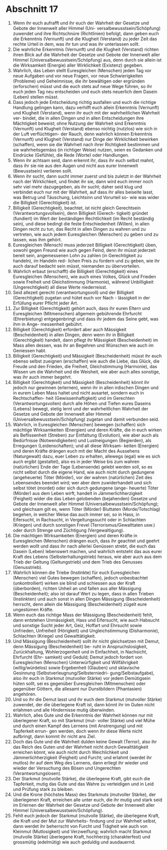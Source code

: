 # Abschnitt 17
1) Wenn ihr euch aufrafft und ihr euch der Wahrheit der Gesetze und Gebote der Innenwelt aller Himmel (Uni-
 versalbewusstsein/Schöpfung) zuwendet und ihre Richtschnüre (Richtlinien) befolgt, dann geben euch die
 Erkenntnis (Vernunft) und die Klugheit (Verstand) zu jeder Zeit das rechte Urteil in dem, was ihr tun und was
 ihr unterlassen sollt.
2) Die wahrliche Erkenntnis (Vernunft) und die Klugheit (Verstand) richten ihren Blick auf die Wahrheit der
 Gesetze und Gebote der Innenwelt aller Himmel (Universalbewusstsein/Schöpfung) aus, denn durch sie allein
 ist die Wirksamkeit (Energie) aller Wirklichkeit (Existenz) gegeben.
3) Wahrlich, das Leben stellt Euresgleichen (Menschen) jeden Tag vor neue Aufgaben und vor neue Fragen, vor
 neue Schwierigkeiten (Probleme) und Geheimnisse, die ihr bewältigen oder ergründen (erforschen) müsst und
 die euch stets auf neue Wege führen, so ihr euch jeden Tag neu entscheiden und euch stets neuerlich dem
 Dasein (Leben) stellen müsst.
4) Dass jedoch jede Entscheidung richtig ausfallen und euch die richtige Handlung gelingen kann, dazu verhilft
 euch allein Erkenntnis (Vernunft) und Klugheit (Verstand), wenn ihr euch mit der wahrheitlichen Wahrheit ver-
 bindet, die in allen Dingen und in allen Entscheidungen ihre Mächtigkeit beweist; ohne Nutzung der Wahrheit
 sind Erkenntnis (Vernunft) und Klugheit (Verstand) ebenso nichtig (nutzlos) wie sich in der Luft verflüchtigen-
 der Rauch, denn wahrlich können Erkenntnis (Vernunft) und Klugheit (Verstand) nur Dinge der Wirklichkeit
 bewirken (schaffen), wenn sie die Wahrheit nach ihrer Richtigkeit bestimmen und sie wahrheitsgemäss (in
 richtiger Weise) nutzen, seien es Gedanken und Eindrücke (Gefühle), die Rede (Worte) oder Handlungen.
5) Wenn ihr achtsam seid, dann erkennt ihr, dass ihr euch selbst mahnt, dass ihr sie nie aus den Augen und nicht
 aus eurer Innenwelt (Bewusstsein) verlieren sollt.
6) Wenn ihr sucht, dann sucht immer zuerst und bis zuletzt in der Wahrheit nach der Wirklichkeit, und findet ihr
 sie, dann wird euch immer noch sehr viel mehr dazugegeben, als ihr sucht; daher seid klug und verbindet euch
 nur mit der Wahrheit, auf dass ihr alles beiseite lasst, was Betrug und Täuschung, Leichtsinn und Vorurteil so-
 wie was wider die Billigkeit (Gerechtigkeit) ist.
7) Billigkeit (Gerechtigkeit), beachtet, ist nicht gleich Gerechtsein (Verantwortungsvollsein), denn Billigkeit (Gerech-
 tigkeit) gründet (fundiert) im Wert der beständigen Rechtlichkeit (im Recht beständig sein), und diese bedingt
 die feste Entschiedenheit (Willen), in allen Dingen recht zu tun, das Recht in allen Dingen zu wahren und zu
 vertreten, wie auch jedem Euresgleichen (Menschen) zu geben und zu lassen, was ihm gehört.
8) Euresgleichen (Mensch) muss jederzeit Billigkeit (Gerechtigkeit) üben, sowohl gegen Freund wie auch gegen Feind,
 denn ihr müsst jederzeit bereit sein, angemessenen Lohn zu zahlen (in Gerechtigkeit zu handeln), im Handeln red-
 lichen Preis zu fordern und zu geben, wie ihr auch darauf bedacht sein müsst, niemanden zu übervorteilen.
9) Wahrlich erbaut (erschafft) die Billigkeit (Gerechtigkeit) eines Euresgleichen (Menschen), wie auch eines Volkes,
 Glück und Frieden sowie Freiheit und Gleichstimmung (Harmonie), während Unbilligkeit (Ungerechtigkeit) all
 diese Werte niederreisst.
10) Seid allezeit gerecht (verantwortungsvoll) und der Billigkeit (Gerechtigkeit) zugetan und hütet euch vor Nach -
 lässigkeit in der Erfüllung eurer Pflicht jeder Art.
11) Zur Billigkeit (Gerechtigkeit) gehört auch, dass ihr euren Eltern und Euresgleichen (Mitmenschen) allgemein
 gebührende Ehrfurcht (Ehrerbietung) entgegenbringt und dass ihr jedem das Seine gebt, was ihm in Ange-
 messenheit gebührt.
12) Billigkeit (Gerechtigkeit) erfordert aber auch Mässigkeit (Bescheidenheit) in allen Dingen, denn wenn ihr in
 Billigkeit (Gerechtigkeit) handelt, dann pflegt ihr Mässigkeit (Bescheidenheit) im Mass allen dessen, was ihr an
 Begehren und Wünschen wie auch im Geniessen habt.
 13) Billigkeit (Gerechtigkeit) und Mässigkeit (Bescheidenheit) müsst ihr euch ebenso selbst zueignen (erschaffen)
 wie auch die Liebe, das Glück, die Freude und den Frieden, die Freiheit, Gleichstimmung (Harmonie), das Wissen
 um die Wahrheit und die Weisheit, wie aber auch alles sonstige, was ihr auch immer begehrt.
14) Billigkeit (Gerechtigkeit) und Mässigkeit (Bescheidenheit) könnt ihr jedoch nur gewinnen (erlernen), wenn ihr
 in allen irdischen Dingen und in eurem Leben Mass haltet und nicht ausartet, sondern euch in Rechtschaffen-
 heit (Gewissenhaftigkeit) und im Gerechten (Verantwortungsvollen) durch alle Höhen und Tiefen eures
 Daseins (Lebens) bewegt, stetig lernt und der wahrheitlichen Wahrheit der Gesetze und Gebote der Innenwelt
 aller Himmel (Universalbewusstsein/Schöpfung) zugetan und damit verbunden seid.
15) Wahrlich, in Euresgleichen (Menschen) bewegen (schaffen) sich mächtige Wirksamkeiten (Energien) und deren
 Kräfte, die in euch wirken als Beflissenheit (Streben) zur Entfaltung (Evolution), wie aber auch als Bedürfnisse
 (Notwendigkeiten) und Lustneigungen (Begierden), als Erregungen (Leidenschaften); und all diese Wirksam-
 keiten (Energien) und deren Kräfte drängen euch mit der Macht des Aussehens (Naturgewalt) dazu, euer
 Leben zu erhalten, allewegs (egal) wie es sich auch ergibt (gestaltet), also es in jeder Weise bis zum wahren
 (natürlichen) Ende der Tage (Lebensende) gelebt werden soll, so es nicht selbst durch die eigene Hand, wie
 auch nicht durch gedungene (angeheuerte) Töter (Mörder), vor der wahren (natürlichen) Zeit des Lebensendes
 beendet wird; wer aber dem zuwiderhandelt und sich selbst tötet (mordet) oder sich durch gedungene (ange-
 heuerte) Töter (Mörder) aus dem Leben wirft, handelt in Jämmerlichherzigkeit (Feigheit) wider die das Leben
 gelobenden (bejahenden) Gesetze und Gebote der Innenwelt aller Himmel (Universalbewusstsein/Schöpfung);
 und gleichsam gilt es, wenn Töter (Mörder) Bluttaten (Morde/Totschlag) begehen, in welcher Weise das auch
 immer sei, so in Hass, in Eifersucht, in Rachsucht, in Vergeltungssucht oder in Schlachten (Kriegen) und durch
 sonstigen Frevel (Terrorismus/Gewalttaten usw.) oder durch Strenge und Züchtigung (Vergewaltigung).
16) Die mächtigen Wirksamkeiten (Energien) und deren Kräfte in Euresgleichen (Menschen) drängen euch, dass
 ihr geachtet und geehrt werden wollt und dass ihr nach allerlei Genüssen strebt, die euch das Dasein (Leben)
 lebenswert machen, und wahrlich entsteht das aus eurer Kraft des Lebens (Selbsterhaltungstrieb) heraus, wie
 aber auch aus dem Trieb der Geltung (Geltungstrieb) und dem Trieb des Genusses (Genusstrieb).
17) Wahrlich können die Triebe (Instinkte) für euch Euresgleichen (Menschen) viel Gutes bewegen (schaffen),
 jedoch unbeobachtet (unkontrolliert) wirken sie blind und schiessen aus der Kraft (überborden), richten Unheil
 an und fallen aus aller Mässigung (Bescheidenheit); also ist darauf Wert zu legen, dass in allen Trieben
 (Instinkten) und auch sonst in allen Dingen Mässigung (Bescheidenheit) herrscht, denn allein die Mässigung
 (Bescheidenheit) zügelt eure ungestümen Kräfte.
18) Wenn euch das richtige Mass der Mässigung (Bescheidenheit) fehlt, dann entstehen Unmässigkeit, Hass und
 Eifersucht, wie auch Habsucht und sonstige Sucht jeder Art, Geiz, Hoffart und Ehrsucht sowie Unfrieden,
 Unfreiheit (Hörigkeit) und Ungleichstimmung (Disharmonie), Schlachten (Kriege) und Gewalttätigkeit.
19) Und Mässigung (Bescheidenheit) sollt ihr nicht gleichsetzen mit Demut, denn Mässigung (Bescheidenheit) be-
 ruht in Anspruchslosigkeit, Zurückhaltung, Wohlerzogenheit und in Einfachheit, in Nachsicht, Ehrfurcht (Ehr-
 samkeit) und Geduld; Demut jedoch fordert von Euresgleichen (Menschen) Unterwürfigkeit und Willfährigkeit
 (willig/würdelos) sowie Ergebenheit (Glauben) und sklavische Gesinnung (Selbstverleugnung/Selbsterniedri-
 gung/Selbstaufgabe), also ihr euch in Starkmut (mutvoller Stärke) vor jedem Demütigsein hüten sollt, sei es
 gegenüber Euresgleichen (Mitmenschen) oder gegenüber Göttern, die allesamt nur Dunstbildern (Phantasien)
 angehören.
20) Und so ihr die Demut lasst und ihr euch dem Starkmut (mutvoller Stärke) zuwendet, der die überlegene Kraft
 ist, dann könnt ihr im Guten nicht erlahmen und alle Hindernisse mutig überwinden.
21) Wahrlich, alles Gute und die Erkenntnis der Wahrheit können nur mit überlegener Kraft, so mit Starkmut (mut-
 voller Stärke) und viel Mühe und durch einen Kampf des Lernens (mit Anstrengung) und mit Tapferkeit errun-
 gen werden, doch wenn ihr diese Werte nicht aufbringt, dann kommt ihr nicht ans Ziel.
22) Doch das Gute und die Wahrheit dulden keine Gewalt (Terror), also ihr das Reich des Guten und der Wahrheit
 nicht durch Gewalttätigkeit erreichen könnt, wie auch nicht durch Weichlichkeit und Jämmerlichherzigkeit
 (Feigheit) und Furcht; und erlahmt (werdet ihr mutlos) ihr auf dem Weg des Lernens, dann erliegt ihr wieder
 und wieder der Versuchung des Bösen und Ungerechten (Verantwortungslosen).
23) Der Starkmut (mutvolle Stärke), die überlegene Kraft, gibt euch die Tapferkeit, mutig das Gute und das Wahre
 zu verteidigen und in Leid und Prüfung stark zu bleiben.
24) Und die Krone (höchstes Mass) des Starkmuts (mutvoller Stärke), der überlegenen Kraft, erreichen alle unter
 euch, die ihr mutig und stark seid im Erlernen der Wahrheit der Gesetze und Gebote der Innenwelt aller
 Himmel (Universalbewusstsein/Schöpfung).
25) Fehlt euch jedoch der Starkmut (mutvolle Stärke), die überlegene Kraft, die Kraft und der Mut zur Wahrheits-
 findung und zur Wahrheit selbst, dann werdet ihr beherrscht von Furcht und Trägheit wie auch von Kleinmut
 (Mutlosigkeit) und Verzweiflung; wahrlich macht Starkmut (mutvolle Stärke) überlegene Kraft, hochherzig
 (charakterfest) und grossmütig (edelmütig) wie auch geduldig und ausdauernd.
 
